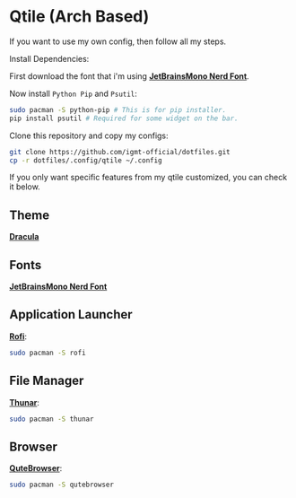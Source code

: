 # Qtile (Arch Based)
If you want to use my own config, then follow all my steps.

Install Dependencies:

First download the font that i'm using **[JetBrainsMono Nerd Font](https://github.com/ryanoasis/nerd-fonts/releases/download/v2.1.0/JetBrainsMono.zip)**.

Now install ```Python Pip``` and ```Psutil```:

```bash
sudo pacman -S python-pip # This is for pip installer.
pip install psutil # Required for some widget on the bar.
```

Clone this repository and copy my configs:

```bash
git clone https://github.com/igmt-official/dotfiles.git
cp -r dotfiles/.config/qtile ~/.config
```

If you only want specific features from my qtile customized, you can check it below.

## Theme

**[Dracula](https://www.gnome-look.org/s/Gnome/p/1687249)**

## Fonts

**[JetBrainsMono Nerd Font](https://github.com/ryanoasis/nerd-fonts/releases/download/v2.1.0/JetBrainsMono.zip)**

## Application Launcher

**[Rofi](https://wiki.archlinux.org/title/Rofi)**:

```bash
sudo pacman -S rofi
```

## File Manager

**[Thunar](https://wiki.archlinux.org/title/thunar)**:

```bash
sudo pacman -S thunar
```

## Browser

**[QuteBrowser](https://wiki.archlinux.org/title/Qutebrowser)**:

```bash
sudo pacman -S qutebrowser
```
